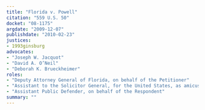 ```yaml
---
title: "Florida v. Powell"
citation: "559 U.S. 50"
docket: "08-1175"
argdate: "2009-12-07"
publishdate: "2010-02-23"
justices:
- 1993ginsburg
advocates:
- "Joseph W. Jacquot"
- "David A. O’Neil"
- "Deborah K. Brueckheimer"
roles:
- "Deputy Attorney General of Florida, on behalf of the Petitioner"
- "Assistant to the Solicitor General, for the United States, as amicus curiae, supporting the Petitioner"
- "Assistant Public Defender, on behalf of the Respondent"
summary: ""
---
```


